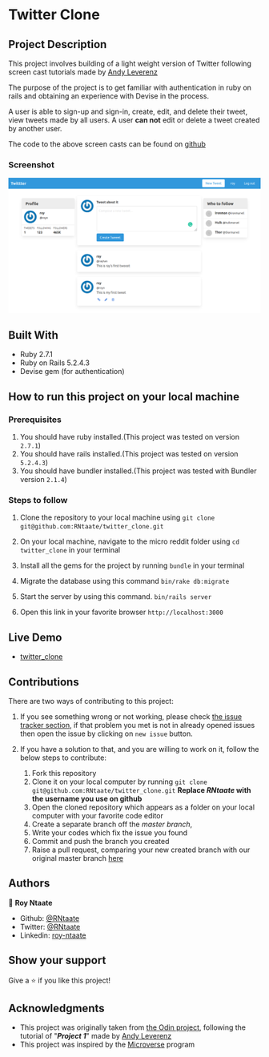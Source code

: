 # Twitter Clone

## Project Description

This project involves building of a light weight version of Twitter following screen cast tutorials made by [Andy Leverenz](https://www.youtube.com/watch?time_continue=1&v=5gUysPm64a4&feature=emb_logo)

The purpose of the project is to get familiar with authentication in ruby on rails and obtaining an experience with Devise in the process.

A user is able to sign-up and sign-in, create, edit, and delete their tweet, view tweets made by all users.  A user **can not** edit or delete a tweet created by another user.

The code to the above screen casts can be found on [github](https://github.com/justalever/twittter)

### Screenshot

![](screenshots/twitter_clone.png)



## Built With

- Ruby 2.7.1
- Ruby on Rails 5.2.4.3
- Devise gem (for authentication)
## How to run this project on your local machine

### Prerequisites
1. You should have ruby installed.(This project was tested on version `2.7.1`)
1. You should have rails installed.(This project was tested on version `5.2.4.3`)
1. You should have bundler installed.(This project was tested with Bundler version `2.1.4`)

   
### Steps to follow
1. Clone the repository to your local machine using `git clone git@github.com:RNtaate/twitter_clone.git`
1. On your local machine, navigate to the micro reddit folder using `cd twitter_clone` in your terminal
1. Install all the gems for the project by running `bundle` in your terminal
1. Migrate the database using this command
`bin/rake db:migrate`
1. Start the server by using this command.
`bin/rails server`

1. Open this link in your favorite browser `http://localhost:3000`


## Live Demo

- [twitter_clone](https://dry-cove-96508.herokuapp.com/tweeets)

## Contributions

  There are two ways of contributing to this project:

1.  If you see something wrong or not working, please check [the issue tracker section](https://github.com/RNtaate/twitter_clone/issues), if that problem you met is not in already opened issues then open the issue by clicking on `new issue` button.

2.  If you have a solution to that, and you are willing to work on it, follow the below steps to contribute:
    1.  Fork this repository
    1.  Clone it on your local computer by running `git clone git@github.com:RNtaate/twitter_clone.git` __Replace *RNtaate* with the username you use on github__
    1.  Open the cloned repository which appears as a folder on your local computer with your favorite code editor
    1.  Create a separate branch off the *master branch*,
    1.  Write your codes which fix the issue you found
    1.  Commit and push the branch you created
    1.  Raise a pull request, comparing your new created branch with our original master branch [here](https://github.com/RNtaate/twitter_clone)

## Authors

👤 **Roy Ntaate**

- Github: [@RNtaate](https://github.com/RNtaate)
- Twitter: [@RNtaate](https://twitter.com/RNtaate)
- Linkedin: [roy-ntaate](https://linkedin.com/in/roy-ntaate)


## Show your support

Give a ⭐️ if you like this project!

## Acknowledgments
- This project was originally taken from [the Odin project](https://www.theodinproject.com/courses/ruby-on-rails/lessons/authentication), following the tutorial of "*__Project 1__*" made by [Andy Leverenz](https://github.com/justalever/twittter)
- This project was inspired by the [Microverse](https:www.microverse.org) program